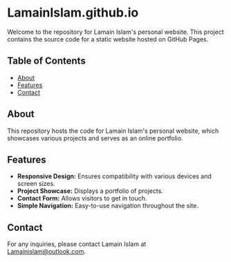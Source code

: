 # LamainIslam.github.io

Welcome to the repository for Lamain Islam's personal website. This project contains the source code for a static website hosted on GitHub Pages.

## Table of Contents

- [About](#about)
- [Features](#features)
- [Contact](#contact)

## About

This repository hosts the code for Lamain Islam's personal website, which showcases various projects and serves as an online portfolio.

## Features

- **Responsive Design:** Ensures compatibility with various devices and screen sizes.
- **Project Showcase:** Displays a portfolio of projects.
- **Contact Form:** Allows visitors to get in touch.
- **Simple Navigation:** Easy-to-use navigation throughout the site.

## Contact

For any inquiries, please contact Lamain Islam at [Lamainislam@outlook.com](mailto:Lamainislam@outlook.com).
